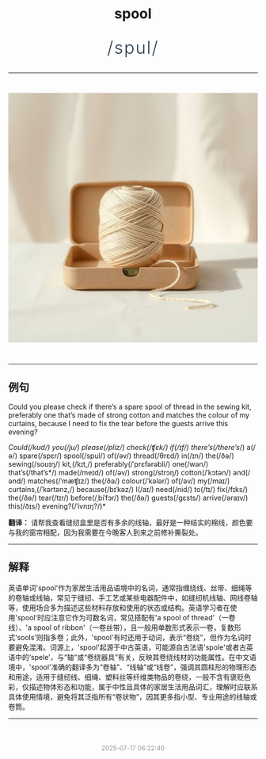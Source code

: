 <div align="center">

# spool

<div style="margin: 30px 0;">
<h1 style="font-size: 2.5em; font-weight: 300; letter-spacing: 2px; margin: 0; color: #2c3e50;">
/spul/
</h1>
</div>

</div>

---

<div align="center" style="margin: 40px 0;">

![spool](images/spool.png)

</div>

---

## 例句

Could you please check if there’s a spare spool of thread in the sewing kit, preferably one that’s made of strong cotton and matches the colour of my curtains, because I need to fix the tear before the guests arrive this evening?

*Could(/kʊd/) you(/ju/) please(/pliz/) check(/ʧɛk/) if(/ɪf/) there’s(/there’s*/) a(/ə/) spare(/spɛr/) spool(/spul/) of(/əv/) thread(/θrɛd/) in(/ɪn/) the(/ðə/) sewing(/soʊɪŋ/) kit,(/kɪt,/) preferably(/ˈprɛfərəbli/) one(/wən/) that’s(/that’s*/) made(/meɪd/) of(/əv/) strong(/strɔŋ/) cotton(/ˈkɔtən/) and(/ənd/) matches(/ˈmæʧɪz/) the(/ðə/) colour(/ˈkələr/) of(/əv/) my(/maɪ/) curtains,(/ˈkərtənz,/) because(/bɪˈkəz/) I(/aɪ/) need(/nid/) to(/tɪ/) fix(/fɪks/) the(/ðə/) tear(/tɪr/) before(/ˌbiˈfɔr/) the(/ðə/) guests(/gɛsts/) arrive(/əraɪv/) this(/ðɪs/) evening?(/ˈivnɪŋ?/)*

**翻译：** 请帮我查看缝纫盒里是否有多余的线轴，最好是一种结实的棉线，颜色要与我的窗帘相配，因为我需要在今晚客人到来之前修补撕裂处。

---

## 解释

英语单词'spool'作为家居生活用品语境中的名词，通常指缠绕线、丝带、细绳等的卷轴或线轴，常见于缝纫、手工艺或某些电器配件中，如缝纫机线轴、网线卷轴等，使用场合多为描述这些材料存放和使用的状态或结构。英语学习者在使用'spool'时应注意它作为可数名词，常见搭配有'a spool of thread'（一卷线）、'a spool of ribbon'（一卷丝带），且一般用单数形式表示一卷，复数形式‘sools’则指多卷；此外，'spool'有时还用于动词，表示“卷绕”，但作为名词时要避免混淆。词源上，'spool'起源于中古英语，可能源自古法语'spole'或者古英语中的‘spele’，与“轴”或“卷绕器具”有关，反映其卷绕线材的功能属性。在中文语境中，'spool'准确的翻译多为“卷轴”、“线轴”或“线卷”，强调其圆柱形的物理形态和用途，适用于缝纫线、细绳、塑料丝等纤维类物品的卷绕，一般不含有褒贬色彩，仅描述物体形态和功能，属于中性且具体的家居生活用品词汇，理解时应联系具体使用情境，避免将其泛指所有“卷状物”，因其更多指小型、专业用途的线轴或卷筒。


---

<div align="center" style="margin-top: 50px;">
<small style="color: #999; font-size: 0.9em;">2025-07-17 06:22:40</small>
</div>
